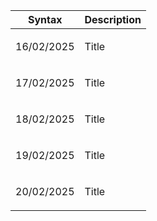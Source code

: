 | Syntax | Description |
| --- | ----------- |
| <p>16/02/2025</p> | Title |
| <p>17/02/2025</p> | Title |
| <p>18/02/2025</p> | Title |
| <p>19/02/2025</p> | Title |
| <p>20/02/2025</p> | Title |
